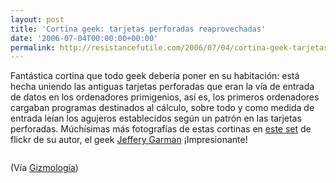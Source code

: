 ```yaml
---
layout: post
title: 'Cortina geek: tarjetas perforadas reaprovechadas'
date: '2006-07-04T00:00:00+00:00'
permalink: http://resistancefutile.com/2006/07/04/cortina-geek-tarjetas-perforadas-reaprovechadas/
---
```

Fantástica cortina que todo geek debería poner en su habitación: está hecha uniendo las antiguas tarjetas perforadas que eran la vía de entrada de datos en los ordenadores primigenios, así es, los primeros ordenadores cargaban programas destinados al cálculo, sobre todo y como medida de entrada leían los agujeros establecidos según un patrón en las tarjetas perforadas. Múchísimas más fotografías de estas cortinas en <a href="http://www.flickr.com/photos/jeffreygarman/sets/72157594153678035/">este set</a> de flickr de su autor, el geek <a href="http://www.flickr.com/photos/jeffreygarman/sets/72157594153678035/">Jeffery Garman</a> ¡Impresionante!

<a href="http://www.flickr.com/photos/jeffreygarman/172422910/in/set-72157594153678035/"><img style="display:block; margin:0px auto 10px; text-align:center;cursor:pointer; cursor:hand;" src="http://photos1.blogger.com/blogger/6639/1972/1600/cortina_tarjetas_perforadas.jpg" border="0" alt="" /></a>

(Vía <a href="http://gizmologia.com/2006/06/cortina-de-tarjetas-perforadas">Gizmología</a>)
